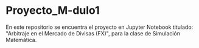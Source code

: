 # Proyecto_M-dulo1
En este repositorio se encuentra el proyecto en Jupyter Notebook titulado: "Arbitraje en el Mercado de Divisas (FX)", para la clase de Simulación Matemática.
